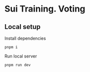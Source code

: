 # Sui Training. Voting

## Local setup

Install dependencies

```shell
pnpm i
```

Run local server

```shell
pnpm run dev
```
